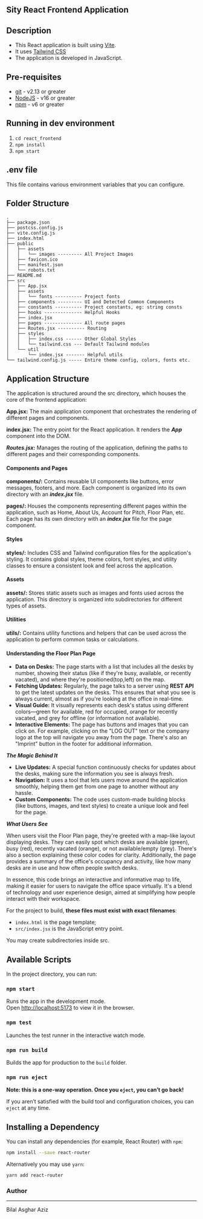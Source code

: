 ## Sity React Frontend Application

## Description

- This React application is built using [Vite](https://vitejs.dev/).
- It uses [Tailwind CSS](https://tailwindcss.com/)
- The application is developed in JavaScript.

## Pre-requisites

- [git](https://git-scm.com/) - v2.13 or greater
- [NodeJS](https://nodejs.org/en/) - v16 or greater
- [npm](https://www.npmjs.com/) - v6 or greater

## Running in dev environment

1.  `cd react_frontend`
2.  `npm install`
3.  `npm start`

## .env file

This file contains various environment variables that you can configure.

## Folder Structure

```
.
├── package.json
├── postcss.config.js
├── vite.config.js
├── index.html
├── public
│   ├── assets
│   │   └── images --------- All Project Images
│   ├── favicon.ico
│   ├── manifest.json
│   └── robots.txt
├── README.md
├── src
│   ├── App.jsx
│   ├── assets
│   │   └── fonts ---------- Project fonts
│   ├── components --------- UI and Detected Common Components
│   ├── constants ---------- Project constants, eg: string consts
│   ├── hooks -------------- Helpful Hooks
│   ├── index.jsx
│   ├── pages -------------- All route pages
│   ├── Routes.jsx ---------- Routing
│   ├── styles
│   │   ├── index.css ------ Other Global Styles
│   │   └── tailwind.css --- Default Tailwind modules
│   └── util
│       └── index.jsx ------- Helpful utils
└── tailwind.config.js ----- Entire theme config, colors, fonts etc.
```


## Application Structure

The application is structured around the src directory, which houses the core of the frontend application:

**App.jsx:** The main application component that orchestrates the rendering of different pages and components.

**index.jsx:** The entry point for the React application. It renders the ***App*** component into the DOM.

***Routes.jsx:*** Manages the routing of the application, defining the paths to different pages and their corresponding components.

#### Components and Pages

**components/:** Contains reusable UI components like buttons, error messages, footers, and more. Each component is organized into its own directory with an ***index.jsx*** file.

**pages/:** Houses the components representing different pages within the application, such as Home, About Us, Account for Pitch, Floor Plan, etc. Each page has its own directory with an ***index.jsx*** file for the page component.

#### Styles
**styles/:** Includes CSS and Tailwind configuration files for the application's styling. It contains global styles, theme colors, font styles, and utility classes to ensure a consistent look and feel across the application.

#### Assets
**assets/:** Stores static assets such as images and fonts used across the application. This directory is organized into subdirectories for different types of assets.

#### Utilities
**utils/:** Contains utility functions and helpers that can be used across the application to perform common tasks or calculations.

#### Understanding the Floor Plan Page

* **Data on Desks:** The page starts with a list that includes all the desks by number, showing their status (like if they're busy, available, or recently vacated), and where they're positioned(top,left) on the map.
* **Fetching Updates:** Regularly, the page talks to a server using **REST API** to get the latest updates on the desks. This ensures that what you see is always current, almost as if you're looking at the office in real-time.
* **Visual Guide:** It visually represents each desk's status using different colors—green for available, red for occupied, orange for recently vacated, and grey for offline (or information not available).
* **Interactive Elements:** The page has buttons and images that you can click on. For example, clicking on the "LOG OUT" text or the company logo at the top will navigate you away from the page. There's also an "Imprint" button in the footer for additional information.

***The Magic Behind It***

* **Live Updates:** A special function continuously checks for updates about the desks, making sure the information you see is always fresh.
* **Navigation:** It uses a tool that lets users move around the application smoothly, helping them get from one page to another without any hassle.
* **Custom Components:** The code uses custom-made building blocks (like buttons, images, and text styles) to create a unique look and feel for the page.

***What Users See***

When users visit the Floor Plan page, they're greeted with a map-like layout displaying desks. They can easily spot which desks are available (green), busy (red), recently vacated (orange), or not available/empty (grey). There's also a section explaining these color codes for clarity. Additionally, the page provides a summary of the office's occupancy and activity, like how many desks are in use and how often people switch desks.

In essence, this code brings an interactive and informative map to life, making it easier for users to navigate the office space virtually. It's a blend of technology and user experience design, aimed at simplifying how people interact with their workspace.

For the project to build, **these files must exist with exact filenames**:

- `index.html` is the page template;
- `src/index.jsx` is the JavaScript entry point.

You may create subdirectories inside src.

## Available Scripts

In the project directory, you can run:

### `npm start`

Runs the app in the development mode.<br>
Open [http://localhost:5173](http://localhost:5173) to view it in the browser.

### `npm test`

Launches the test runner in the interactive watch mode.<br>

### `npm run build`

Builds the app for production to the `build` folder.<br>

### `npm run eject`

**Note: this is a one-way operation. Once you `eject`, you can’t go back!**

If you aren’t satisfied with the build tool and configuration choices, you can `eject` at any time.

## Installing a Dependency

You can install any dependencies (for example, React Router) with `npm`:

```sh
npm install --save react-router
```

Alternatively you may use `yarn`:

```sh
yarn add react-router
```

### Author 
------

Bilal Asghar Aziz
